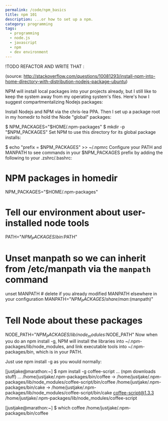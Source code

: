```yaml
---
permalink: /code/npm_basics
title: npm 101
description: ...or how to set up a npm.
category: programming
tags:
  - programming
  - node.js
  - javascript
  - npm
  - dev environment
---
```



!TODO REFACTOR AND WRITE THAT : 

(source: http://stackoverflow.com/questions/10081293/install-npm-into-home-directory-with-distribution-nodejs-package-ubuntu)

NPM will install local packages into your projects already, but I still like to keep the system away from my operating system's files. Here's how I suggest compartmentalizing Nodejs packages:

Install Nodejs and NPM via the chris-lea PPA. Then I set up a package root in my homedir to hold the Node "global" packages:

 $ NPM_PACKAGES="$HOME/.npm-packages"
 $ mkdir -p "$NPM_PACKAGES"
Set NPM to use this directory for its global package installs:

 $ echo "prefix = $NPM_PACKAGES" >> ~/.npmrc
Configure your PATH and MANPATH to see commands in your $NPM_PACKAGES prefix by adding the following to your .zshrc/.bashrc:

# NPM packages in homedir
NPM_PACKAGES="$HOME/.npm-packages"

# Tell our environment about user-installed node tools
PATH="$NPM_PACKAGES/bin:$PATH"
# Unset manpath so we can inherit from /etc/manpath via the `manpath` command
unset MANPATH  # delete if you already modified MANPATH elsewhere in your configuration
MANPATH="$NPM_PACKAGES/share/man:$(manpath)"

# Tell Node about these packages
NODE_PATH="$NPM_PACKAGES/lib/node_modules:$NODE_PATH"
Now when you do an npm install -g, NPM will install the libraries into ~/.npm-packages/lib/node_modules, and link executable tools into ~/.npm-packages/bin, which is in your PATH.

Just use npm install -g as you would normally:

[justjake@marathon:~] $ npm install -g coffee-script
... (npm downloads stuff) ...
/home/justjake/.npm-packages/bin/coffee -> /home/justjake/.npm-packages/lib/node_modules/coffee-script/bin/coffee
/home/justjake/.npm-packages/bin/cake -> /home/justjake/.npm-packages/lib/node_modules/coffee-script/bin/cake
coffee-script@1.3.3 /home/justjake/.npm-packages/lib/node_modules/coffee-script

[justjake@marathon:~] $ which coffee
/home/justjake/.npm-packages/bin/coffee
